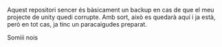 Aquest repositori sencer és bàsicament un backup en cas de que el meu projecte de unity quedi corrupte. Amb sort, això es quedarà aquí i ja està, però en tot cas, ja tinc un paracaigudes preparat.

Somiii nois

